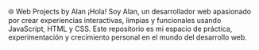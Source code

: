 🌐 Web Projects by Alan
¡Hola! Soy Alan, un desarrollador web apasionado por crear experiencias interactivas, limpias y funcionales usando JavaScript, HTML y CSS. Este repositorio es mi espacio de práctica, experimentación y crecimiento personal en el mundo del desarrollo web.

